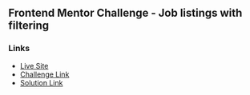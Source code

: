 ## Frontend Mentor Challenge - Job listings with filtering

### Links

- [Live Site](https://job-listings-with-filtering-cyan.vercel.app/)
- [Challenge Link](https://www.frontendmentor.io/challenges/job-listings-with-filtering-ivstIPCt)
- [Solution Link](https://www.frontendmentor.io/solutions/job-listings-with-filtering-iZ2Tqgmz__)
